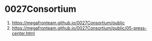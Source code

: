 # 0027Consortium
 
1. <https://megafronteam.github.io/0027Consortium/public>
2. <https://megafronteam.github.io/0027Consortium/public/05-press-center.html>
